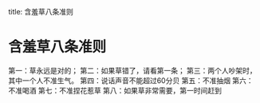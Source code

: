 title: 含羞草八条准则 

#   含羞草八条准则 

第一：草永远是对的；
第二：如果草错了，请看第一条；
第三：两个人吵架时，其中一个人不准生气。
第四：说话声音不能超过60分贝
第五：不准抽烟
第六：不准喝酒
第七：不准捏花惹草
第八：如果草非常需要，第一时间赶到
